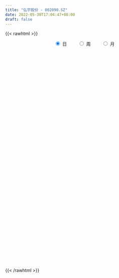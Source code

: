 ```yaml
---
title: "弘宇股份 - 002890.SZ"
date: 2022-05-30T17:04:47+08:00
draft: false
---
```

{{< rawhtml >}}
    <div style="text-align: center">
        <label style="padding: 1rem;"><input style="margin-right: .5rem" type="radio" name="period" value="D" checked onclick="period_change(this)">日</label>
        <label style="padding: 1rem;"><input style="margin-right: .5rem" type="radio" name="period" value="W" onclick="period_change(this)">周</label>
        <label style="padding: 1rem;"><input style="margin-right: .5rem" type="radio" name="period" value="M" onclick="period_change(this)">月</label>
    </div>
    <div id="chart" style="height: 700px;"></div> 
    <script type="text/javascript">
        const D_v = [3830.0,14818.83,52249.6,68293.8,53487.47,54991.12,40518.69,27387.24,40145.88,60049.38,42913.93,20901.2,15287.0,20130.23,16133.53,14052.6,12283.0,27692.83,13182.84,7256.95,16973.6,11613.75,14400.4,9843.2,7302.2,8493.8,8200.6,17865.0,59153.13,32836.71,19291.54,13820.43,11976.55,10076.8,10776.0,11032.8,9791.4,45991.71,26378.51,15170.2,24854.76,28895.28,12656.8,10521.23,10902.99,12193.0,12682.6,8534.63,9708.4,10525.55,6822.2,9423.6,8994.6,9060.8,15089.0,7593.4,6934.83,11631.2,14217.8,18817.19,12298.6,11891.27,8215.6,8020.8,9348.8,8449.2,8363.8,20148.97,14551.8,12622.4,12133.4,8738.4,11584.17,10754.18,23764.8,14995.6,12229.0,15412.2,12082.2,21803.2,16774.2,16744.0,9140.4,9052.87,10582.6,67053.14,36180.73,24474.49,14662.65,16562.05,13137.28,7381.86,7119.28,5061.69,7183.17,8073.2,5567.0,4729.4,3352.4,5128.2,10891.8,6081.4,4714.8,3421.41,3488.4,3309.0,3663.0,4721.0,4789.69,4976.2,5419.8,4064.0,2575.4,6127.0,3069.2,3393.4,3643.4,4632.68,4575.79,3393.79,3518.6,12081.8,7731.8,7011.0,7977.34,5843.2,4292.8,5032.4,5755.6,4778.0,8573.6,7291.71,24463.95,44414.69,18863.15,14075.68,10556.09,7433.4,8862.8,12308.04,12093.8,14191.24,10021.99,10654.0,8310.4,9692.59,16998.04,9638.2,9943.4,9648.0,10164.4,20108.4,12755.43,13167.87,10399.2,14719.0,24356.6,16317.6,14622.4,8495.4,9411.0,17645.8,9790.8,11605.16,6933.09,15834.2,14252.0,11527.4,9155.6,5277.6,7464.0,5910.8,8661.6,7840.2,8386.6,9274.0,5113.8,6094.4,5246.0,8678.8,7010.2,10343.2,11781.4,7818.0,8128.6,11775.8,34585.6,34430.83,15968.2,10063.4,13476.8,10339.2,9983.2,9029.0,7807.4,10455.2,10492.0,8042.4,6848.2,6284.4,10070.6,7407.8,7232.0,7263.8,8796.0,7620.8,5620.2,5037.0,10465.0,5889.2,7389.4,4885.34,6591.8,7944.4,8952.12,5642.6,6566.2,8744.6,10470.0,15525.0,13076.2,10838.2,12517.0,15685.6,39238.4,128215.09,52353.09,47942.75,37295.6,25188.89,17645.0,18156.0,13327.6,9982.4,7872.0,7867.0,19818.8,10155.8,9744.2,12900.77,8164.0,9917.6,7477.4,7735.4,5405.0,9036.4,9150.8,23886.8,13217.09,12715.8]
const D_histogram = [0.0,0.1043354986,0.2788955217,0.2917643042,0.3015041125,0.3310593336,0.2833003874,0.2425471605,0.2198938765,0.2239496885,0.1400004135,0.0713432957,0.0214511093,-0.0390019312,-0.0677166536,-0.0774315066,-0.098802571,-0.1720827434,-0.2423942046,-0.2766123248,-0.3164160908,-0.3218133609,-0.2797400054,-0.2490479038,-0.2156816489,-0.2010421179,-0.1793040481,-0.0485484818,0.0340269864,0.0475362673,0.0220450895,-0.0144794197,-0.0291683118,-0.0274200357,-0.0249710624,-0.0432141998,-0.0318904404,-0.0797750217,-0.1250639866,-0.1571324278,-0.198020583,-0.2443947168,-0.2669686098,-0.2536878376,-0.2072030471,-0.1488911161,-0.1228978624,-0.1125002401,-0.1172717201,-0.1310334847,-0.1123958744,-0.0716190984,-0.0170257438,0.0242592067,0.0626413099,0.0810947233,0.0980303865,0.1409832987,0.186183147,0.2376556512,0.2457856076,0.2442700362,0.2253825401,0.1782141335,0.1772893939,0.1411760229,0.0954274563,0.1128289996,0.1214173595,0.1065240668,0.08319446,0.0466760216,0.0356078837,0.0377996704,0.0659704168,0.0660393199,0.0706765855,0.0943656254,0.0940775129,0.1404648014,0.1705976462,0.1400726561,0.1079091417,0.0557370974,0.1225436839,0.1656922151,0.0962844531,0.0593031606,0.002968126,-0.0868017609,-0.1887951809,-0.2148155589,-0.236674408,-0.2191398704,-0.1709522801,-0.15099893,-0.1488059083,-0.1205062746,-0.0968358533,-0.073258007,-0.0208129027,0.0004369228,-0.0040862079,-0.0181351387,-0.0195079088,-0.031326204,-0.0528296785,-0.0848995683,-0.1115067965,-0.0915597112,-0.071988209,-0.0745738388,-0.0626618457,-0.0549081837,-0.0494040192,-0.0314458458,-0.0033605835,0.0245021126,0.0513470312,0.0702861516,0.0914133508,0.1202542429,0.1425713076,0.1325010987,0.1412858493,0.1343025742,0.1264306511,0.1136590024,0.1033321728,0.0776127737,0.0574568545,0.0614971434,0.1645904998,0.1612538981,0.1439851016,0.0923957206,0.0447630333,0.019874231,0.0073093867,0.0158745037,0.0116712266,0.0111458888,-0.0074937052,-0.0020312274,-0.0136525926,-0.0219397418,0.0055325472,0.0073785121,-0.0158856649,-0.0606525824,-0.0723778175,-0.0447446006,-0.0320794636,0.0031601676,0.0219765833,0.0466935384,0.0775357693,0.0791530287,0.0443185113,0.0362250462,0.0235360576,0.0462306398,0.0502409507,0.0281756999,0.0240444561,-0.0178239363,-0.0172921437,-0.0795179312,-0.1023308947,-0.1296440162,-0.1905974743,-0.2102941016,-0.2575031051,-0.2282735747,-0.1591657738,-0.0868301421,-0.0396779541,-0.0209024485,-0.038080269,-0.0353241739,-0.0309868577,0.0067318019,0.0429589708,0.0698725355,0.098951056,0.09828053,0.103025739,0.1081291511,0.0918832713,0.0680036975,0.0755359997,0.0785771041,0.062510284,0.025594113,-0.0225131546,-0.0891014964,-0.1450725436,-0.1566625934,-0.1426617416,-0.1538731063,-0.2124955821,-0.2072941104,-0.1880544716,-0.1337925222,-0.0696914776,-0.0377246354,-0.014086952,-0.0134694359,-0.0209004201,-0.0271952777,-0.0381296526,-0.0359956446,-0.0110223915,-0.0049267909,0.023489889,0.0152142003,-0.0016205191,-0.0388880918,-0.0224644791,-0.0051068552,0.025977799,0.048661333,0.0973261987,0.154397328,0.292527578,0.3318811552,0.2235410608,0.0399246619,-0.1711281614,-0.2909209816,-0.3682690001,-0.350301705,-0.3020922101,-0.272504074,-0.2223322269,-0.1747839688,-0.1201253129,-0.0642396813,-0.0097300302,0.0315092239,0.0621972047,0.0915413201,0.1163816885,0.1444898847,0.1683762558,0.1375645878,0.1337595134,0.1378417792,0.1303850926,0.115789732]
const D_fast = [0.0,0.1304193732,0.3747032768,0.4605131354,0.5456289717,0.6579490262,0.6810151769,0.7008987402,0.7332189252,0.7932621593,0.7443129877,0.6934916938,0.6489622847,0.5787587615,0.5331148757,0.504042146,0.4579704388,0.3416695806,0.2107595682,0.1073883669,-0.0115194218,-0.0973700321,-0.125231678,-0.1568015523,-0.1773557097,-0.2129767081,-0.2360646504,-0.1174462045,-0.0263639897,-0.000970642,-0.0209505474,-0.0610949115,-0.0830758816,-0.0881826145,-0.0919764067,-0.121023094,-0.1176719448,-0.1855002815,-0.262055243,-0.3334067912,-0.4238000921,-0.5312729051,-0.6205889506,-0.6707301378,-0.676046109,-0.6549569571,-0.659688169,-0.6774156067,-0.7115050167,-0.7580251526,-0.7674865108,-0.7446145094,-0.6942775907,-0.6469278386,-0.5928854079,-0.5541583136,-0.5127150539,-0.434516317,-0.3427706819,-0.2318842649,-0.1623079067,-0.102755969,-0.0652978301,-0.0679127032,-0.0245150944,-0.0253344597,-0.0472261623,-0.001617369,0.0373253308,0.0490630548,0.046532063,0.0216826299,0.019516463,0.0311581673,0.0758215179,0.092400251,0.1147066629,0.1619871092,0.185218375,0.2667218638,0.3395041202,0.343997294,0.338811065,0.3005732951,0.3980158026,0.4825873875,0.4372507389,0.4150952365,0.3595022333,0.2480319063,0.098839691,0.0191154233,-0.0619120278,-0.0991624577,-0.0937129376,-0.1115093199,-0.1465177753,-0.1483447102,-0.1488832523,-0.1436199077,-0.0963780291,-0.0750189728,-0.0805636556,-0.0991463711,-0.1053961183,-0.1250459645,-0.1597568586,-0.2130516406,-0.2675355678,-0.2704784103,-0.2689039603,-0.2901330498,-0.2938865182,-0.2998599021,-0.3067067424,-0.2966100305,-0.269364914,-0.2353766898,-0.1956950134,-0.1591843551,-0.1152038182,-0.0562993654,0.0016605262,0.0247155921,0.068821805,0.0954141734,0.1191499131,0.134793015,0.1502992286,0.1439830229,0.1381913174,0.157605892,0.3018468734,0.3388237463,0.3575512251,0.3290607743,0.2926188453,0.2726986008,0.2619611032,0.274494846,0.2732093757,0.27547051,0.2549574897,0.2599121606,0.2448776474,0.2311055627,0.2599609885,0.2636515814,0.2364159881,0.1764859251,0.1466662356,0.1631133024,0.1677585735,0.2037882465,0.2280988081,0.2644891477,0.3147153209,0.3361208376,0.312365948,0.3133287444,0.3065237702,0.3407760124,0.357346561,0.3423252351,0.3442051053,0.2978807289,0.2940894855,0.2119842152,0.1635885281,0.1038644025,-0.0047384241,-0.0770085769,-0.1885933567,-0.21643222,-0.1871158625,-0.1364877663,-0.0992550668,-0.0857051733,-0.1124030611,-0.1184780094,-0.1218874076,-0.0824857976,-0.035518886,0.0088628126,0.0626790971,0.0865787036,0.1170803473,0.1492160472,0.1559409852,0.1490623357,0.1754786379,0.1981640183,0.1977247692,0.1672071265,0.1134715702,0.0246078544,-0.0676313288,-0.1183870269,-0.1400516106,-0.1897312518,-0.3014776231,-0.348099679,-0.3758736581,-0.3550598393,-0.308381664,-0.2858459807,-0.2657300353,-0.2684798782,-0.2811359674,-0.2942296444,-0.3146964325,-0.3215613356,-0.2993436804,-0.2944797775,-0.2601906253,-0.264662764,-0.2819026132,-0.3288922088,-0.3180847159,-0.3020038058,-0.2644247019,-0.2295758346,-0.1565794192,-0.0609089579,0.1503531866,0.2726770526,0.2202222234,0.04658699,-0.2072478737,-0.3997709393,-0.5691862079,-0.638794339,-0.6661078966,-0.704645779,-0.7100569886,-0.7062047227,-0.6815773951,-0.6417516837,-0.5896745403,-0.5405579801,-0.4943206982,-0.4420912528,-0.3881554622,-0.3239247948,-0.2579443598,-0.2543648809,-0.2247300768,-0.1861873663,-0.1610477797,-0.1466957073]
const D_slow = [0.0,0.0260838746,0.0958077551,0.1687488311,0.2441248592,0.3268896926,0.3977147895,0.4583515796,0.5133250487,0.5693124709,0.6043125742,0.6221483981,0.6275111754,0.6177606927,0.6008315293,0.5814736526,0.5567730099,0.513752324,0.4531537728,0.3840006916,0.304896669,0.2244433287,0.1545083274,0.0922463514,0.0383259392,-0.0119345903,-0.0567606023,-0.0688977227,-0.0603909761,-0.0485069093,-0.0429956369,-0.0466154918,-0.0539075698,-0.0607625787,-0.0670053443,-0.0778088943,-0.0857815044,-0.1057252598,-0.1369912564,-0.1762743634,-0.2257795091,-0.2868781883,-0.3536203408,-0.4170423002,-0.468843062,-0.506065841,-0.5367903066,-0.5649153666,-0.5942332966,-0.6269916678,-0.6550906364,-0.672995411,-0.6772518469,-0.6711870453,-0.6555267178,-0.635253037,-0.6107454403,-0.5754996157,-0.5289538289,-0.4695399161,-0.4080935142,-0.3470260052,-0.2906803702,-0.2461268368,-0.2018044883,-0.1665104826,-0.1426536185,-0.1144463686,-0.0840920287,-0.057461012,-0.036662397,-0.0249933916,-0.0160914207,-0.0066415031,0.0098511011,0.0263609311,0.0440300774,0.0676214838,0.091140862,0.1262570624,0.1689064739,0.203924638,0.2309019234,0.2448361977,0.2754721187,0.3168951725,0.3409662857,0.3557920759,0.3565341074,0.3348336672,0.2876348719,0.2339309822,0.1747623802,0.1199774126,0.0772393426,0.0394896101,0.002288133,-0.0278384356,-0.052047399,-0.0703619007,-0.0755651264,-0.0754558957,-0.0764774477,-0.0810112323,-0.0858882095,-0.0937197605,-0.1069271802,-0.1281520722,-0.1560287713,-0.1789186991,-0.1969157514,-0.2155592111,-0.2312246725,-0.2449517184,-0.2573027232,-0.2651641847,-0.2660043305,-0.2598788024,-0.2470420446,-0.2294705067,-0.206617169,-0.1765536083,-0.1409107814,-0.1077855067,-0.0724640444,-0.0388884008,-0.007280738,0.0211340126,0.0469670558,0.0663702492,0.0807344628,0.0961087487,0.1372563736,0.1775698482,0.2135661236,0.2366650537,0.247855812,0.2528243698,0.2546517165,0.2586203424,0.261538149,0.2643246212,0.2624511949,0.2619433881,0.2585302399,0.2530453045,0.2544284413,0.2562730693,0.2523016531,0.2371385075,0.2190440531,0.207857903,0.1998380371,0.200628079,0.2061222248,0.2177956094,0.2371795517,0.2569678089,0.2680474367,0.2771036982,0.2829877126,0.2945453726,0.3071056103,0.3141495352,0.3201606492,0.3157046652,0.3113816292,0.2915021464,0.2659194228,0.2335084187,0.1858590502,0.1332855248,0.0689097485,0.0118413548,-0.0279500887,-0.0496576242,-0.0595771127,-0.0648027249,-0.0743227921,-0.0831538356,-0.09090055,-0.0892175995,-0.0784778568,-0.0610097229,-0.0362719589,-0.0117018264,0.0140546083,0.0410868961,0.0640577139,0.0810586383,0.0999426382,0.1195869142,0.1352144852,0.1416130135,0.1359847248,0.1137093507,0.0774412148,0.0382755665,0.0026101311,-0.0358581455,-0.088982041,-0.1408055686,-0.1878191865,-0.2212673171,-0.2386901865,-0.2481213453,-0.2516430833,-0.2550104423,-0.2602355473,-0.2670343667,-0.2765667799,-0.285565691,-0.2883212889,-0.2895529866,-0.2836805144,-0.2798769643,-0.2802820941,-0.290004117,-0.2956202368,-0.2968969506,-0.2904025008,-0.2782371676,-0.2539056179,-0.2153062859,-0.1421743914,-0.0592041026,-0.0033188374,0.0066623281,-0.0361197123,-0.1088499577,-0.2009172077,-0.288492634,-0.3640156865,-0.432141705,-0.4877247617,-0.5314207539,-0.5614520822,-0.5775120025,-0.57994451,-0.5720672041,-0.5565179029,-0.5336325729,-0.5045371507,-0.4684146796,-0.4263206156,-0.3919294686,-0.3584895903,-0.3240291455,-0.2914328723,-0.2624854393]
const D_data = [['2021-05-19', 16.5159, 16.3951, 16.2885, 16.5159],['2021-05-20', 17.18, 18.03, 16.4, 18.03],['2021-05-21', 19.68, 19.83, 19.15, 19.83],['2021-05-24', 18.36, 18.56, 18.36, 19.25],['2021-05-25', 18.25, 18.85, 18.25, 19.3],['2021-05-26', 18.85, 19.5, 18.22, 19.79],['2021-05-27', 19.13, 18.78, 18.54, 19.27],['2021-05-28', 18.82, 18.9, 18.37, 18.9],['2021-05-31', 18.83, 19.21, 18.83, 19.68],['2021-06-01', 19.2, 19.75, 18.42, 20.88],['2021-06-02', 19.38, 18.66, 18.62, 19.54],['2021-06-03', 18.68, 18.61, 18.25, 18.9],['2021-06-04', 18.58, 18.65, 18.39, 18.75],['2021-06-07', 18.79, 18.3, 18.26, 18.9],['2021-06-08', 18.22, 18.5, 18.11, 18.67],['2021-06-09', 18.35, 18.66, 18.2, 18.7],['2021-06-10', 18.61, 18.44, 18.36, 18.64],['2021-06-11', 18.44, 17.5, 16.81, 18.44],['2021-06-15', 17.31, 17.05, 16.89, 17.38],['2021-06-16', 17.0, 17.07, 16.91, 17.19],['2021-06-17', 17.08, 16.61, 16.5, 17.2],['2021-06-18', 16.61, 16.7, 16.4, 16.74],['2021-06-21', 16.61, 17.18, 16.16, 17.24],['2021-06-22', 17.18, 17.04, 17.02, 17.48],['2021-06-23', 17.1, 17.07, 16.95, 17.3],['2021-06-24', 17.1, 16.8, 16.75, 17.22],['2021-06-25', 16.98, 16.83, 16.57, 16.98],['2021-06-28', 16.88, 18.51, 16.86, 18.51],['2021-06-29', 18.1, 18.47, 18.1, 20.15],['2021-06-30', 18.36, 17.89, 17.68, 18.44],['2021-07-01', 17.72, 17.39, 17.37, 17.87],['2021-07-02', 17.3, 17.08, 16.9, 17.3],['2021-07-05', 16.95, 17.19, 16.93, 17.38],['2021-07-06', 17.19, 17.33, 16.94, 17.35],['2021-07-07', 17.15, 17.32, 17.15, 17.6],['2021-07-08', 17.45, 16.98, 16.95, 17.45],['2021-07-09', 17.04, 17.29, 16.92, 17.44],['2021-07-12', 15.71, 16.39, 15.71, 16.63],['2021-07-13', 16.15, 16.07, 15.92, 16.33],['2021-07-14', 16.07, 15.89, 15.86, 16.23],['2021-07-15', 15.81, 15.41, 15.12, 15.85],['2021-07-16', 15.38, 14.89, 14.76, 15.47],['2021-07-19', 14.89, 14.75, 14.67, 14.92],['2021-07-20', 14.98, 14.91, 14.65, 14.99],['2021-07-21', 14.9, 15.24, 14.85, 15.35],['2021-07-22', 15.24, 15.46, 15.24, 15.63],['2021-07-23', 15.46, 15.1, 15.09, 15.46],['2021-07-26', 15.1, 14.83, 14.6, 15.14],['2021-07-27', 14.83, 14.48, 14.45, 15.03],['2021-07-28', 14.53, 14.13, 13.48, 14.62],['2021-07-29', 14.4, 14.36, 14.18, 14.5],['2021-07-30', 14.36, 14.63, 14.29, 14.69],['2021-08-02', 14.7, 14.93, 14.51, 14.97],['2021-08-03', 14.93, 14.93, 14.77, 15.2],['2021-08-04', 15.0, 15.05, 14.95, 15.94],['2021-08-05', 14.96, 14.92, 14.9, 15.14],['2021-08-06', 14.88, 14.98, 14.84, 15.07],['2021-08-09', 15.0, 15.48, 15.0, 15.55],['2021-08-10', 15.47, 15.8, 15.43, 15.89],['2021-08-11', 15.86, 16.24, 15.83, 16.45],['2021-08-12', 16.24, 15.99, 15.92, 16.49],['2021-08-13', 15.99, 16.03, 15.7, 16.24],['2021-08-16', 16.05, 15.9, 15.9, 16.18],['2021-08-17', 15.9, 15.49, 15.46, 15.9],['2021-08-18', 15.5, 16.05, 15.41, 16.05],['2021-08-19', 16.13, 15.61, 15.52, 16.13],['2021-08-20', 15.62, 15.34, 15.14, 15.69],['2021-08-23', 15.34, 16.12, 15.34, 16.18],['2021-08-24', 16.17, 16.16, 16.1, 16.69],['2021-08-25', 16.1, 15.93, 15.83, 16.36],['2021-08-26', 15.91, 15.79, 15.55, 16.08],['2021-08-27', 15.78, 15.51, 15.43, 15.8],['2021-08-30', 15.49, 15.73, 15.23, 15.82],['2021-08-31', 15.73, 15.9, 15.41, 16.06],['2021-09-01', 15.91, 16.35, 15.91, 16.7],['2021-09-02', 16.37, 16.13, 16.08, 16.61],['2021-09-03', 16.23, 16.26, 15.89, 16.42],['2021-09-06', 16.24, 16.65, 16.04, 16.78],['2021-09-07', 16.65, 16.5, 16.43, 16.67],['2021-09-08', 16.57, 17.32, 16.47, 17.39],['2021-09-09', 17.3, 17.47, 17.06, 17.8],['2021-09-10', 17.46, 16.86, 16.73, 17.48],['2021-09-13', 16.86, 16.8, 16.65, 17.1],['2021-09-14', 16.8, 16.42, 16.38, 16.8],['2021-09-15', 18.06, 18.06, 18.06, 18.06],['2021-09-16', 19.86, 18.22, 17.89, 19.86],['2021-09-17', 17.65, 16.89, 16.83, 17.74],['2021-09-22', 16.5, 17.12, 15.94, 17.17],['2021-09-23', 17.06, 16.7, 16.61, 17.11],['2021-09-24', 16.53, 15.9, 15.9, 16.84],['2021-09-27', 16.08, 15.16, 15.01, 16.08],['2021-09-28', 15.33, 15.64, 15.09, 15.75],['2021-09-29', 15.39, 15.41, 15.31, 15.85],['2021-09-30', 15.41, 15.73, 15.35, 15.8],['2021-10-08', 15.98, 16.15, 15.72, 16.26],['2021-10-11', 16.3, 15.86, 15.77, 16.3],['2021-10-12', 15.85, 15.58, 15.44, 15.96],['2021-10-13', 16.1, 15.88, 15.66, 16.1],['2021-10-14', 16.0, 15.87, 15.69, 16.0],['2021-10-15', 15.87, 15.92, 15.81, 16.08],['2021-10-18', 15.96, 16.44, 15.76, 16.56],['2021-10-19', 16.3, 16.23, 16.16, 16.47],['2021-10-20', 16.23, 15.94, 15.87, 16.28],['2021-10-21', 15.82, 15.75, 15.71, 16.0],['2021-10-22', 15.75, 15.84, 15.67, 15.96],['2021-10-25', 15.84, 15.64, 15.51, 15.9],['2021-10-26', 15.71, 15.38, 15.3, 15.74],['2021-10-27', 15.39, 15.03, 14.82, 15.4],['2021-10-28', 15.04, 14.84, 14.7, 15.21],['2021-10-29', 14.84, 15.3, 14.71, 15.32],['2021-11-01', 15.26, 15.31, 15.05, 15.37],['2021-11-02', 15.3, 14.99, 14.83, 15.43],['2021-11-03', 14.91, 15.11, 14.91, 15.26],['2021-11-04', 15.18, 15.03, 14.9, 15.26],['2021-11-05', 15.04, 14.96, 14.88, 15.04],['2021-11-08', 15.07, 15.11, 14.96, 15.15],['2021-11-09', 15.19, 15.31, 15.11, 15.48],['2021-11-10', 15.31, 15.43, 15.11, 15.43],['2021-11-11', 15.45, 15.56, 15.32, 15.61],['2021-11-12', 15.56, 15.6, 15.41, 15.66],['2021-11-15', 15.58, 15.77, 15.52, 15.81],['2021-11-16', 15.81, 16.06, 15.7, 16.38],['2021-11-17', 16.05, 16.2, 15.9, 16.29],['2021-11-18', 16.24, 15.92, 15.85, 16.39],['2021-11-19', 15.73, 16.25, 15.73, 16.36],['2021-11-22', 16.2, 16.16, 16.15, 16.39],['2021-11-23', 16.19, 16.21, 16.06, 16.33],['2021-11-24', 16.21, 16.19, 16.06, 16.26],['2021-11-25', 16.24, 16.25, 16.13, 16.53],['2021-11-26', 16.27, 16.04, 16.0, 16.27],['2021-11-29', 15.88, 16.05, 15.77, 16.37],['2021-11-30', 16.05, 16.37, 16.05, 16.49],['2021-12-01', 16.58, 18.01, 16.5, 18.01],['2021-12-02', 18.33, 17.1, 17.08, 18.4],['2021-12-03', 17.11, 17.02, 16.95, 17.39],['2021-12-06', 17.0, 16.53, 16.53, 17.0],['2021-12-07', 16.56, 16.4, 16.25, 16.72],['2021-12-08', 16.5, 16.55, 16.3, 16.65],['2021-12-09', 16.47, 16.65, 16.47, 16.75],['2021-12-10', 16.6, 16.95, 16.5, 17.0],['2021-12-13', 17.2, 16.85, 16.72, 17.28],['2021-12-14', 16.85, 16.93, 16.47, 17.09],['2021-12-15', 16.88, 16.69, 16.68, 16.95],['2021-12-16', 16.71, 16.99, 16.7, 17.06],['2021-12-17', 17.2, 16.79, 16.7, 17.2],['2021-12-20', 16.7, 16.8, 16.67, 17.09],['2021-12-21', 16.81, 17.33, 16.73, 17.46],['2021-12-22', 17.3, 17.13, 17.12, 17.56],['2021-12-23', 17.12, 16.79, 16.66, 17.12],['2021-12-24', 16.79, 16.34, 16.32, 17.0],['2021-12-27', 16.5, 16.58, 16.01, 16.69],['2021-12-28', 16.74, 17.1, 16.59, 17.68],['2021-12-29', 17.05, 17.02, 16.61, 17.13],['2021-12-30', 17.02, 17.45, 16.95, 17.5],['2021-12-31', 17.45, 17.43, 17.22, 17.53],['2022-01-04', 17.5, 17.68, 17.48, 17.78],['2022-01-05', 17.57, 17.99, 17.41, 18.72],['2022-01-06', 17.85, 17.81, 17.58, 17.98],['2022-01-07', 17.81, 17.35, 17.34, 18.0],['2022-01-10', 17.44, 17.64, 17.25, 17.68],['2022-01-11', 17.67, 17.59, 17.51, 18.05],['2022-01-12', 17.5, 18.13, 17.5, 18.33],['2022-01-13', 17.95, 18.05, 17.9, 18.4],['2022-01-14', 18.05, 17.75, 17.73, 18.39],['2022-01-17', 17.7, 17.97, 17.7, 18.09],['2022-01-18', 18.68, 17.42, 17.3, 18.68],['2022-01-19', 17.25, 17.87, 17.25, 18.19],['2022-01-20', 17.76, 16.92, 16.91, 17.87],['2022-01-21', 16.99, 17.15, 16.9, 17.42],['2022-01-24', 17.22, 16.9, 16.73, 17.27],['2022-01-25', 16.98, 16.14, 15.37, 17.08],['2022-01-26', 16.14, 16.3, 16.0, 16.48],['2022-01-27', 16.19, 15.6, 15.57, 16.25],['2022-01-28', 15.62, 16.32, 15.62, 16.59],['2022-02-07', 16.83, 16.93, 16.27, 17.14],['2022-02-08', 17.06, 17.25, 16.81, 17.41],['2022-02-09', 17.34, 17.2, 17.05, 17.4],['2022-02-10', 17.1, 16.99, 16.85, 17.27],['2022-02-11', 16.92, 16.51, 16.46, 16.96],['2022-02-14', 16.85, 16.68, 16.59, 17.17],['2022-02-15', 16.69, 16.68, 16.46, 17.04],['2022-02-16', 16.77, 17.19, 16.75, 17.19],['2022-02-17', 17.17, 17.38, 17.05, 17.5],['2022-02-18', 17.43, 17.47, 17.07, 17.48],['2022-02-21', 17.45, 17.71, 17.32, 17.76],['2022-02-22', 17.79, 17.49, 17.33, 17.82],['2022-02-23', 18.09, 17.65, 17.5, 18.87],['2022-02-24', 17.15, 17.77, 17.15, 18.63],['2022-02-25', 17.77, 17.56, 17.52, 18.06],['2022-02-28', 17.66, 17.43, 17.08, 17.66],['2022-03-01', 17.45, 17.85, 17.43, 17.9],['2022-03-02', 17.8, 17.9, 17.7, 18.03],['2022-03-03', 17.95, 17.7, 17.55, 18.17],['2022-03-04', 17.55, 17.35, 17.27, 17.77],['2022-03-07', 17.33, 17.0, 16.95, 17.48],['2022-03-08', 17.02, 16.43, 16.36, 17.13],['2022-03-09', 16.58, 16.15, 15.42, 16.64],['2022-03-10', 16.25, 16.41, 16.25, 16.69],['2022-03-11', 16.3, 16.62, 16.01, 16.68],['2022-03-14', 16.51, 16.19, 16.18, 16.68],['2022-03-15', 16.12, 15.25, 15.24, 16.12],['2022-03-16', 15.33, 15.72, 15.28, 15.76],['2022-03-17', 15.75, 15.78, 15.62, 16.06],['2022-03-18', 15.8, 16.26, 15.7, 16.33],['2022-03-21', 16.35, 16.59, 16.26, 16.62],['2022-03-22', 16.7, 16.37, 16.23, 16.7],['2022-03-23', 16.55, 16.36, 16.26, 16.56],['2022-03-24', 16.35, 16.09, 16.07, 16.35],['2022-03-25', 16.15, 15.92, 15.92, 16.32],['2022-03-28', 15.9, 15.84, 15.6, 16.04],['2022-03-29', 16.0, 15.67, 15.55, 16.0],['2022-03-30', 15.71, 15.74, 15.55, 15.82],['2022-03-31', 15.75, 16.04, 15.7, 16.11],['2022-04-01', 15.93, 15.84, 15.63, 16.04],['2022-04-06', 15.75, 16.18, 15.75, 16.33],['2022-04-07', 16.1, 15.75, 15.68, 16.21],['2022-04-08', 15.82, 15.54, 15.32, 15.91],['2022-04-11', 15.54, 15.08, 14.72, 15.54],['2022-04-12', 15.08, 15.63, 14.8, 15.64],['2022-04-13', 15.63, 15.68, 15.62, 15.89],['2022-04-14', 15.64, 15.95, 15.58, 16.04],['2022-04-15', 16.09, 15.98, 15.76, 16.09],['2022-04-18', 15.8, 16.52, 15.6, 16.58],['2022-04-19', 16.6, 16.98, 16.41, 17.0],['2022-04-20', 16.96, 18.68, 16.96, 18.68],['2022-04-21', 19.68, 18.16, 17.5, 20.55],['2022-04-22', 16.34, 16.34, 16.34, 16.99],['2022-04-25', 15.35, 14.71, 14.71, 15.97],['2022-04-26', 14.0, 13.24, 13.24, 14.4],['2022-04-27', 12.42, 13.29, 12.42, 13.51],['2022-04-28', 13.24, 13.0, 12.71, 13.34],['2022-04-29', 13.12, 13.71, 13.12, 13.92],['2022-05-05', 13.83, 13.96, 13.55, 14.3],['2022-05-06', 13.93, 13.65, 13.53, 13.94],['2022-05-09', 13.64, 13.86, 13.55, 14.03],['2022-05-10', 13.74, 13.86, 13.64, 13.94],['2022-05-11', 13.9, 14.03, 13.87, 14.21],['2022-05-12', 14.18, 14.19, 13.91, 14.54],['2022-05-13', 14.3, 14.36, 14.13, 14.54],['2022-05-16', 14.99, 14.38, 14.31, 15.0],['2022-05-17', 14.38, 14.4, 14.04, 14.57],['2022-05-18', 14.4, 14.53, 14.39, 14.69],['2022-05-19', 14.24, 14.63, 14.23, 14.7],['2022-05-20', 14.63, 14.85, 14.63, 14.98],['2022-05-23', 14.88, 15.0, 14.79, 15.25],['2022-05-24', 15.0, 14.36, 14.35, 15.11],['2022-05-25', 14.38, 14.66, 14.3, 14.66],['2022-05-26', 14.71, 14.82, 14.16, 15.88],['2022-05-27', 14.81, 14.73, 14.57, 15.05],['2022-05-30', 14.73, 14.64, 14.54, 14.86]]
const W_v = [161.0,157943.67,246741.72,289693.07,264881.76,119259.39,94794.94,113771.84,60009.05,78048.46,68281.85,163221.68,183606.28,138919.33,214896.62,63203.44,41277.02,44924.63,29008.5,22294.63,48694.01,20960.66,35292.93,34852.2,35078.0,31910.92,22608.0,11113.2,7006.6,24276.2,29865.76,31240.0,32948.63,55501.94,54893.24,141127.08,151675.17,145279.24,73110.0,104274.46,195453.62,231215.92,106081.47,74628.98,55994.98,39179.98,46651.81,71425.0,81583.0,37538.0,50964.98,48310.35,70062.05,46050.55,32810.98,32096.82,31696.07,33220.04,46778.09,52163.35,51401.26,111568.35,92860.53,86582.95,86608.96,119013.95,69730.94,46532.21,67099.5,85963.41,31383.62,39701.3,17692.04,39116.9,28895.08,26976.62,32700.8,40483.66,45241.95,89151.1,109158.77,84559.05,77505.91,57089.51,66609.19,58587.8,47142.32,47947.26,20853.22,33595.99,30504.34,24437.04,33819.59,20025.72,51874.76,131873.87,119038.2,48559.12,20895.11,17455.2,22755.0,23477.06,26215.1,20610.64,16107.62,20051.0,23230.74,15216.51,58661.28,26694.54,3216.04,16007.65,27511.85,22464.93,33025.82,28034.86,38388.48,37074.31,55914.08,38988.73,31463.8,31098.22,74735.75,65943.33,67930.79,55128.45,38931.78,34833.74,30651.95,54264.44,88395.18,100791.14,53843.4,26936.78,43414.7,32134.12,31721.91,23704.23,50523.91,22934.0,9806.84,20693.0,16377.22,29039.08,18799.0,30934.0,39116.92,15002.0,23676.0,58656.78,94976.57,97959.97,43621.1,83609.03,80799.23,50435.93,72914.36,39955.0,63677.71,208576.19,137353.45,55366.15,19286.0,177936.0,88397.21,94262.27,94521.42,84941.92,83132.18,161780.86,62529.32,52935.54,54159.03,56666.45,76367.71,121006.54,64826.14,57724.0,40317.0,47510.75,17362.0,19681.0,70585.02,214126.08,231527.15,120379.06,77490.0,72552.0,61369.88,56179.06,12586.0,27742.0,83116.43,244678.32,179297.39,90292.19,49027.14,48240.2,142966.81,53653.55,141290.46,58956.62,45014.38,47672.63,68856.06,42398.2,68194.97,73327.75,82815.8,132009.74,55699.19,32700.11,7183.17,26850.2,28597.81,21458.89,21255.4,19639.06,38320.54,25702.0,103607.1,53236.01,55271.43,55920.23,66595.3,70015.6,56948.16,57702.29,35154.2,34114.8,45631.6,104889.03,52891.6,43645.2,38258.6,37539.0,32700.14,21160.92,58654.0,248009.18,146228.24,23310.0,55457.8,46195.17,60696.09,12715.8]
const W_histogram = [0.0,0.398911453,0.7935251845,1.203876547,1.4401777456,1.3781211087,1.2415992336,1.1418902666,0.9289098823,0.8329765617,0.5922679303,0.640415413,0.5206878504,0.527490222,0.2374114248,-0.0828657099,-0.3412299169,-0.62382008,-0.7924782637,-0.900661665,-0.8606744792,-0.8403917251,-0.7956267607,-0.7522406218,-0.6904887109,-0.8545483509,-1.0317677776,-1.0540268094,-0.99133429,-0.8863208977,-0.6552711456,-0.5667729015,-0.4909177377,-0.1960307747,0.190554366,0.4205213556,0.4520642913,0.4010741976,0.4890067589,0.3655065554,0.7069831903,0.510412383,0.2875133012,0.1176113479,-0.1129831549,-0.4367218045,-0.5279716327,-0.5461129856,-0.5612973132,-0.5657882647,-0.6057669458,-0.8006034026,-0.9038160335,-0.9750216931,-0.9535215544,-0.8818800759,-0.782809322,-0.6681560435,-0.5301949019,-0.4390805957,-0.4698749577,-0.4180280398,-0.3008256783,-0.1530703405,-0.0345709206,0.1495816204,0.1981533483,0.2358140182,0.324955143,0.3260395706,0.2977182474,0.2765524587,0.2801853769,0.3111493536,0.3118435189,0.305441143,0.2221226752,0.2517347528,0.2860070867,0.3870010155,0.4006107327,0.4308306097,0.4981812129,0.5120373539,0.5495085244,0.5061819462,0.4813728572,0.3453522486,0.2068070903,0.0896934543,-0.0012941674,-0.0458939522,-0.0098620695,-0.0179873666,0.0250901733,0.0812697225,0.0812469998,0.0823111167,0.0563267893,0.0294922979,0.0174341163,-0.022620443,-0.0771778596,-0.0859567856,-0.054129086,-0.0475091037,0.0048096302,0.0528257228,0.0788319644,0.0755302068,0.0700821484,0.1053301366,0.0927900426,0.1133802268,0.1407876691,0.1454705237,0.1263219531,0.1461250709,0.1948296531,0.1833917114,0.1560797798,0.155485449,0.3002001198,0.5114988085,0.5878049873,0.559291138,0.5081070201,0.3969178968,0.4062690707,0.549234457,0.4161521398,0.4364857147,0.4369000016,0.3174596269,0.2082000773,0.1678063887,0.1290559142,0.0799963545,0.2346103564,0.3000507901,0.3023256125,0.2560899172,0.1812952218,0.2408094899,0.2296086065,0.1521060595,0.1482844128,0.0671984038,0.0011708112,-0.1022864605,-0.2330626109,-0.0603196218,0.0489471148,0.5518647881,0.8010622024,0.8459791062,0.8564896093,0.6856212148,0.2915103246,-0.3830177649,-0.9073855489,-1.2731775413,-1.4472304201,-1.4646549164,-1.5079487606,-1.5925808694,-1.5463614758,-1.4714298804,-1.3464272681,-1.3481170845,-1.2492535906,-1.1948784076,-1.0887234782,-1.0080486849,-0.8029306071,-0.7839624597,-0.7045360463,-0.606538347,-0.5269545625,-0.5149220009,-0.4472176745,-0.2859544798,-0.0833675477,0.242133791,0.5069235564,0.5617669497,0.6553995911,0.7129973446,0.7229685685,0.6152299295,0.5204684904,0.4598371358,0.6260704131,0.6503302158,0.6262458334,0.5142595572,0.3742126632,0.2824169282,0.2326906034,0.2088562506,0.035459792,-0.0561062855,-0.1348507542,-0.1487931353,-0.0763764463,-0.0644964253,-0.0361521942,0.0381222767,0.1276318035,0.1853311639,0.1545514081,0.1219064125,0.1271781976,0.1141677843,0.0996929087,0.0554755877,0.0075713158,0.0223914096,0.076336169,0.0969184609,0.1712329699,0.2079312807,0.2129111939,0.1787571845,0.2197369787,0.2304934652,0.2518498326,0.2143387833,0.1267305848,0.0771202027,0.1028906025,0.1188014132,0.1082822818,0.0483168226,-0.0159947367,-0.0783462206,-0.1194294399,-0.158796155,-0.1474363304,-0.1096469701,-0.2478379769,-0.3245095985,-0.3087235841,-0.2491506862,-0.2036168378,-0.1668907394]
const W_fast = [0.0,0.4986393162,1.0916343439,1.8029548431,2.3993004782,2.6817741184,2.8556520518,3.0414156514,3.0606627376,3.1729735575,3.0803319086,3.2885832446,3.2990276446,3.4377025717,3.2069766306,2.8659830685,2.5223113822,2.0837661992,1.7169884495,1.383639632,1.2084581979,1.0186430209,0.864501295,0.7198272785,0.6089570117,0.231260284,-0.2039010871,-0.4896668213,-0.6748078743,-0.7913747065,-0.7241427408,-0.7773377221,-0.8242119927,-0.5783327233,-0.1441089912,0.1909883373,0.3355473458,0.3848258015,0.5950100525,0.5628864879,1.0811089204,1.0121412088,0.8611204523,0.720621336,0.4617810444,0.0288619437,-0.1943807927,-0.349050392,-0.5045590479,-0.6504970655,-0.8419174831,-1.2369047906,-1.5660714298,-1.8810325127,-2.0979127627,-2.2467413031,-2.3433728797,-2.3957586121,-2.390346196,-2.4090020387,-2.5572651401,-2.6099252322,-2.5679292903,-2.4584415376,-2.3485848478,-2.1270369017,-2.0289268367,-1.9323126623,-1.7619327518,-1.6793384315,-1.6332301928,-1.5852578668,-1.5115786044,-1.4028272893,-1.3241722443,-1.2542143345,-1.2820021335,-1.1894563677,-1.083682262,-0.8859380794,-0.772175679,-0.6342481496,-0.4423522431,-0.3004867638,-0.1256384621,-0.0424195538,0.0531145715,0.003432025,-0.0834113607,-0.1781016331,-0.2694127966,-0.3254860695,-0.2919197042,-0.3045418429,-0.2551917597,-0.1786947799,-0.1584057526,-0.1367638566,-0.1486664867,-0.1681279035,-0.175827556,-0.2215372262,-0.2953891076,-0.32565723,-0.3073618019,-0.3126190956,-0.2590979542,-0.1978754308,-0.1521611982,-0.136580404,-0.1245079253,-0.0629274029,-0.0522699863,-0.0033347454,0.0592696141,0.1003200997,0.1127520174,0.1690864029,0.2664983984,0.3009083845,0.3126163978,0.3508934294,0.5706581301,0.9098315209,1.1330889465,1.2443978817,1.3202405189,1.3082808698,1.4191993114,1.6994733119,1.6704290296,1.7998840332,1.9095233205,1.8694478525,1.8122383222,1.8137962308,1.8073097348,1.7782492638,1.9915158547,2.131968986,2.2098252116,2.2276119956,2.1981411056,2.3178577461,2.3640590144,2.3245829822,2.3578324387,2.2935460307,2.2278111409,2.0987822541,1.909740451,2.0674035346,2.1889070498,2.8297909202,3.2792538851,3.5356655654,3.7602984709,3.7608353801,3.439602071,2.6693195403,1.918105369,1.2340189913,0.6981585075,0.3145702822,-0.1057107523,-0.5884880784,-0.9288590538,-1.2217849285,-1.4333891332,-1.7721082208,-1.9855581245,-2.2299025433,-2.3959284836,-2.5672658614,-2.5628804354,-2.7399029029,-2.8366105011,-2.8902473885,-2.9424022446,-3.0591001832,-3.1032002755,-3.0134257007,-2.8316806556,-2.4456458691,-2.0541252146,-1.8588400839,-1.6013575447,-1.365510455,-1.174797089,-1.1287282457,-1.0933725622,-1.0390446329,-0.7162937522,-0.5294513956,-0.3969743196,-0.3803957066,-0.4268894348,-0.4480809377,-0.4396346116,-0.4112549018,-0.5757864124,-0.6813790613,-0.7938362186,-0.8449768834,-0.791654306,-0.7958983914,-0.7765922088,-0.6927871688,-0.5713696911,-0.4673375397,-0.4594794434,-0.4616478359,-0.4245815014,-0.4090499686,-0.3986016171,-0.4289500412,-0.4749614841,-0.4545435379,-0.3815147362,-0.3367028292,-0.2195800777,-0.1308989467,-0.072691235,-0.0621559483,0.0337580906,0.1021379434,0.1864567689,0.2025304155,0.1466048631,0.1162745317,0.1677675822,0.2133787461,0.2299301852,0.1820439316,0.1137336882,0.0317956491,-0.0391449302,-0.118210684,-0.143709942,-0.1333323243,-0.3334828252,-0.4912818465,-0.5526767281,-0.5553915017,-0.5607618628,-0.5657584493]
const W_slow = [0.0,0.0997278632,0.2981091594,0.5990782961,0.9591227325,1.3036530097,1.6140528181,1.8995253848,2.1317528553,2.3399969958,2.4880639783,2.6481678316,2.7783397942,2.9102123497,2.9695652059,2.9488487784,2.8635412992,2.7075862792,2.5094667132,2.284301297,2.0691326772,1.8590347459,1.6601280557,1.4720679003,1.2994457226,1.0858086348,0.8278666905,0.5643599881,0.3165264156,0.0949461912,-0.0688715952,-0.2105648206,-0.333294255,-0.3823019487,-0.3346633572,-0.2295330183,-0.1165169455,-0.0162483961,0.1060032936,0.1973799325,0.3741257301,0.5017288258,0.5736071511,0.6030099881,0.5747641994,0.4655837482,0.33359084,0.1970625936,0.0567382653,-0.0847088008,-0.2361505373,-0.4363013879,-0.6622553963,-0.9060108196,-1.1443912082,-1.3648612272,-1.5605635577,-1.7276025686,-1.860151294,-1.969921443,-2.0873901824,-2.1918971924,-2.2671036119,-2.3053711971,-2.3140139272,-2.2766185221,-2.227080185,-2.1681266805,-2.0868878948,-2.0053780021,-1.9309484402,-1.8618103256,-1.7917639813,-1.7139766429,-1.6360157632,-1.5596554775,-1.5041248087,-1.4411911205,-1.3696893488,-1.2729390949,-1.1727864117,-1.0650787593,-0.9405334561,-0.8125241176,-0.6751469865,-0.5486015,-0.4282582857,-0.3419202235,-0.290218451,-0.2677950874,-0.2681186292,-0.2795921173,-0.2820576347,-0.2865544763,-0.280281933,-0.2599645024,-0.2396527524,-0.2190749733,-0.2049932759,-0.1976202015,-0.1932616724,-0.1989167831,-0.218211248,-0.2397004444,-0.2532327159,-0.2651099918,-0.2639075843,-0.2507011536,-0.2309931625,-0.2121106108,-0.1945900737,-0.1682575395,-0.1450600289,-0.1167149722,-0.0815180549,-0.045150424,-0.0135699357,0.022961332,0.0716687453,0.1175166731,0.1565366181,0.1954079803,0.2704580103,0.3983327124,0.5452839592,0.6851067437,0.8121334987,0.9113629729,1.0129302406,1.1502388549,1.2542768898,1.3633983185,1.4726233189,1.5519882256,1.6040382449,1.6459898421,1.6782538206,1.6982529093,1.7569054984,1.8319181959,1.907499599,1.9715220783,2.0168458838,2.0770482563,2.1344504079,2.1724769228,2.2095480259,2.2263476269,2.2266403297,2.2010687146,2.1428030619,2.1277231564,2.1399599351,2.2779261321,2.4781916827,2.6896864592,2.9038088616,3.0752141653,3.1480917464,3.0523373052,2.825490918,2.5071965326,2.1453889276,1.7792251985,1.4022380083,1.004092791,0.617502422,0.2496449519,-0.0869618651,-0.4239911362,-0.7363045339,-1.0350241358,-1.3072050053,-1.5592171765,-1.7599498283,-1.9559404432,-2.1320744548,-2.2837090415,-2.4154476822,-2.5441781824,-2.655982601,-2.7274712209,-2.7483131079,-2.6877796601,-2.561048771,-2.4206070336,-2.2567571358,-2.0785077997,-1.8977656575,-1.7439581752,-1.6138410526,-1.4988817686,-1.3423641653,-1.1797816114,-1.023220153,-0.8946552637,-0.8011020979,-0.7304978659,-0.672325215,-0.6201111524,-0.6112462044,-0.6252727758,-0.6589854643,-0.6961837482,-0.7152778597,-0.731401966,-0.7404400146,-0.7309094454,-0.6990014946,-0.6526687036,-0.6140308516,-0.5835542484,-0.551759699,-0.5232177529,-0.4982945258,-0.4844256288,-0.4825327999,-0.4769349475,-0.4578509052,-0.43362129,-0.3908130476,-0.3388302274,-0.2856024289,-0.2409131328,-0.1859788881,-0.1283555218,-0.0653930637,-0.0118083678,0.0198742784,0.039154329,0.0648769797,0.094577333,0.1216479034,0.1337271091,0.1297284249,0.1101418697,0.0802845098,0.040585471,0.0037263884,-0.0236853541,-0.0856448483,-0.166772248,-0.243953144,-0.3062408155,-0.357145025,-0.3988677099]
const W_data = [['2017-08-04', 10.7893, 15.666, 10.7893, 15.666],['2017-08-11', 17.2304, 21.9168, 17.2304, 22.9387],['2017-08-18', 21.8464, 24.5243, 21.5081, 25.3418],['2017-08-25', 24.3693, 27.7731, 24.1156, 29.2107],['2017-09-01', 27.914, 28.5201, 27.4841, 32.84],['2017-09-08', 28.1889, 26.5469, 26.0747, 28.1889],['2017-09-15', 26.5046, 26.3354, 26.2297, 28.3016],['2017-09-22', 26.0747, 27.3643, 25.7999, 28.506],['2017-09-29', 27.0754, 26.2156, 25.5109, 27.5687],['2017-10-13', 26.5187, 27.8717, 26.1522, 28.3298],['2017-10-20', 27.7378, 26.0606, 25.5109, 27.766],['2017-10-27', 26.4764, 30.0211, 26.4764, 30.4792],['2017-11-03', 29.7463, 28.5765, 27.611, 32.4031],['2017-11-10', 28.7738, 30.6836, 28.4003, 31.0007],['2017-11-17', 30.6554, 26.9204, 26.9204, 32.8259],['2017-11-24', 26.9274, 25.37, 25.37, 27.7308],['2017-12-01', 25.37, 24.8203, 23.8196, 25.37],['2017-12-08', 24.6653, 23.0585, 21.5011, 24.7005],['2017-12-15', 22.8753, 23.0655, 22.4454, 23.9323],['2017-12-22', 23.136, 22.7343, 22.6216, 23.8548],['2017-12-29', 22.7202, 24.0099, 21.8464, 24.3129],['2018-01-05', 24.2424, 23.5236, 23.5025, 24.3834],['2018-01-12', 23.6082, 23.6011, 22.9739, 24.327],['2018-01-19', 23.3686, 23.4249, 22.3044, 24.2001],['2018-01-26', 23.1853, 23.5588, 22.537, 24.2424],['2018-02-02', 23.3474, 20.0, 19.098, 23.5588],['2018-02-09', 19.7252, 18.2875, 17.7731, 20.1762],['2018-02-14', 18.4637, 18.95, 18.4637, 19.2319],['2018-02-23', 19.3517, 19.3658, 18.8584, 19.4292],['2018-03-02', 19.5278, 19.6265, 19.3798, 20.296],['2018-03-09', 19.6335, 21.5011, 19.3094, 21.635],['2018-03-16', 21.5011, 20.0705, 19.5208, 22.1705],['2018-03-23', 19.9577, 19.8943, 19.4503, 21.7689],['2018-03-30', 19.5631, 23.3192, 19.1332, 23.4531],['2018-04-04', 23.2911, 26.265, 22.9175, 26.265],['2018-04-13', 24.6653, 26.1804, 24.4327, 28.2946],['2018-04-20', 26.1452, 24.7287, 24.7287, 29.7393],['2018-04-27', 22.2551, 23.9746, 22.2551, 25.1515],['2018-05-04', 23.9746, 26.1804, 23.6927, 26.7019],['2018-05-11', 25.518, 23.7984, 23.7844, 26.7794],['2018-05-18', 23.6082, 30.6906, 23.3404, 30.6906],['2018-05-25', 30.5144, 24.8908, 24.8626, 30.5144],['2018-06-01', 24.8908, 23.8196, 23.0937, 25.9197],['2018-06-08', 23.3333, 23.6646, 22.7766, 24.9965],['2018-06-15', 23.3968, 21.9027, 21.5715, 24.024],['2018-06-22', 21.346, 19.0839, 18.3228, 21.4235],['2018-06-29', 19.2389, 20.5414, 19.0134, 20.5837],['2018-07-06', 20.6896, 20.7673, 19.002, 21.0427],['2018-07-13', 20.1247, 20.2871, 19.4257, 21.0992],['2018-07-20', 19.9906, 19.9129, 19.4257, 20.8309],['2018-07-27', 19.8352, 18.8537, 18.7125, 20.1742],['2018-08-03', 18.8325, 15.662, 15.6055, 19.1432],['2018-08-10', 15.549, 15.2383, 14.3556, 15.549],['2018-08-17', 14.9982, 14.2992, 14.1862, 15.5349],['2018-08-24', 14.2638, 14.4051, 13.9108, 14.7581],['2018-08-31', 14.4545, 14.3698, 14.2638, 14.9629],['2018-09-07', 14.3768, 14.2992, 13.8049, 14.5463],['2018-09-14', 14.2992, 14.2568, 13.9108, 14.4192],['2018-09-21', 14.278, 14.4969, 13.3671, 14.6734],['2018-09-28', 14.2992, 13.8684, 13.4377, 14.8288],['2018-10-12', 13.5577, 11.8489, 11.1922, 13.5577],['2018-10-19', 11.8842, 12.2796, 11.637, 13.0422],['2018-10-26', 12.4915, 12.9504, 12.3573, 13.4094],['2018-11-02', 12.9575, 13.5436, 12.7668, 13.826],['2018-11-09', 13.6213, 13.4942, 12.8728, 13.9461],['2018-11-16', 13.3318, 14.857, 13.3318, 15.3019],['2018-11-23', 14.8429, 13.6071, 13.6071, 15.0759],['2018-11-30', 13.4236, 13.5648, 13.1764, 14.0308],['2018-12-07', 13.8331, 14.4757, 13.4659, 14.8146],['2018-12-14', 14.2285, 13.586, 13.586, 14.8288],['2018-12-21', 13.3318, 13.1129, 12.894, 13.6213],['2018-12-28', 13.0634, 13.0281, 12.9222, 13.6989],['2019-01-04', 13.0705, 13.2541, 12.5691, 13.3106],['2019-01-11', 13.3247, 13.6778, 13.2682, 13.7766],['2019-01-18', 13.6778, 13.3953, 13.2047, 13.7625],['2019-01-25', 13.4871, 13.3106, 13.247, 13.593],['2019-02-01', 13.3176, 12.096, 11.4534, 13.4165],['2019-02-15', 12.1101, 13.3459, 12.1101, 13.7554],['2019-02-22', 13.3529, 13.593, 13.3529, 14.0379],['2019-03-01', 13.6989, 14.8782, 13.6354, 15.0547],['2019-03-08', 14.8005, 14.2356, 14.1862, 15.3089],['2019-03-15', 14.3274, 14.737, 14.3203, 15.6337],['2019-03-22', 14.8923, 15.6973, 14.8923, 15.8809],['2019-03-29', 15.4501, 15.5278, 14.5887, 15.5631],['2019-04-04', 15.5914, 16.2834, 15.4855, 16.7],['2019-04-12', 16.241, 15.5914, 15.4643, 16.6929],['2019-04-19', 15.6408, 15.9656, 14.8429, 16.0292],['2019-04-26', 16.0151, 14.4121, 14.2497, 16.128],['2019-04-30', 14.3274, 13.8119, 13.4942, 14.4474],['2019-05-10', 13.4236, 13.4659, 12.5126, 13.473],['2019-05-17', 13.3882, 13.2258, 13.1693, 14.0238],['2019-05-24', 13.2047, 13.3812, 12.9787, 13.7837],['2019-05-31', 13.5224, 14.3062, 13.36, 14.4474],['2019-06-06', 14.3203, 13.7766, 13.4942, 14.3698],['2019-06-14', 13.9178, 14.4757, 13.7131, 14.9276],['2019-06-21', 14.278, 14.9135, 14.0379, 15.8526],['2019-06-28', 14.8288, 14.391, 14.3415, 16.1704],['2019-07-05', 14.5816, 14.4404, 14.278, 14.977],['2019-07-12', 14.4051, 14.0591, 13.7696, 14.5675],['2019-07-19', 14.0591, 13.9108, 13.8331, 14.3698],['2019-07-26', 13.9532, 13.9814, 13.2682, 14.1226],['2019-08-02', 14.0308, 13.4589, 13.3035, 14.0803],['2019-08-09', 13.3176, 12.9504, 12.7104, 13.6566],['2019-08-16', 12.9434, 13.2541, 12.8233, 13.4871],['2019-08-23', 13.3882, 13.7342, 13.3035, 13.8755],['2019-08-30', 13.6213, 13.4447, 13.2894, 14.5463],['2019-09-06', 13.36, 14.1226, 13.36, 14.2921],['2019-09-12', 14.2215, 14.3274, 14.1226, 14.4404],['2019-09-20', 14.4333, 14.2709, 14.052, 15.2736],['2019-09-27', 14.2356, 13.9955, 13.6425, 14.5463],['2019-09-30', 14.0449, 13.9743, 13.8755, 14.2568],['2019-10-11', 13.9743, 14.6099, 13.9743, 14.7864],['2019-10-18', 14.6522, 14.1297, 14.0732, 14.8711],['2019-10-25', 14.0732, 14.631, 13.9532, 14.6875],['2019-11-01', 14.511, 14.9347, 14.3415, 14.9488],['2019-11-08', 14.8852, 14.8429, 14.5887, 15.0618],['2019-11-15', 14.7723, 14.6099, 14.2427, 15.1748],['2019-11-22', 14.5816, 15.2101, 14.4898, 15.5843],['2019-11-29', 15.0971, 15.9021, 14.97, 16.128],['2019-12-06', 15.8879, 15.4148, 15.09, 15.8879],['2019-12-13', 15.3442, 15.2666, 14.8358, 15.4925],['2019-12-20', 15.3654, 15.6761, 15.2242, 15.8103],['2019-12-27', 15.5208, 18.1052, 15.4501, 18.4018],['2020-01-03', 18.3241, 20.2801, 17.6392, 20.4001],['2020-01-10', 19.5386, 19.8776, 19.2068, 20.4637],['2020-01-17', 19.7646, 19.2421, 18.7901, 20.3931],['2020-01-23', 19.2421, 19.2774, 18.3594, 20.3295],['2020-02-07', 17.4838, 18.5712, 16.9471, 18.9102],['2020-02-14', 18.6136, 20.266, 18.3947, 20.3154],['2020-02-21', 20.16, 22.8928, 19.8917, 22.9846],['2020-02-28', 22.6033, 20.0188, 20.0188, 26.5505],['2020-03-06', 19.7011, 22.1655, 18.9596, 23.6695],['2020-03-13', 21.7488, 22.5256, 20.8097, 23.1682],['2020-03-20', 22.5891, 21.2192, 20.1953, 23.0764],['2020-03-27', 20.7814, 21.1627, 20.1247, 22.2431],['2020-04-03', 20.5272, 22.003, 20.1318, 22.4479],['2020-04-10', 22.6315, 22.1655, 21.7135, 23.3094],['2020-04-17', 21.7559, 22.1231, 21.537, 22.8998],['2020-04-24', 22.3844, 25.336, 22.0666, 26.607],['2020-04-30', 25.1453, 25.2866, 25.0677, 26.7271],['2020-05-08', 25.2866, 25.1877, 24.8205, 25.8868],['2020-05-15', 25.336, 24.9617, 24.644, 25.915],['2020-05-22', 24.9264, 24.7358, 23.9167, 25.0535],['2020-05-29', 24.7358, 26.84, 24.7358, 27.3908],['2020-06-05', 27.2072, 26.5745, 25.915, 27.2072],['2020-06-12', 26.5816, 25.9636, 24.8626, 26.8445],['2020-06-19', 25.9636, 27.1002, 25.2462, 27.4909],['2020-06-24', 27.221, 26.3046, 26.1981, 27.4838],['2020-07-03', 26.1696, 26.4396, 25.8358, 27.3844],['2020-07-10', 26.4467, 25.786, 25.5729, 28.0521],['2020-07-17', 25.5729, 24.9833, 23.4419, 30.2826],['2020-07-24', 25.5516, 29.0892, 25.2888, 31.3979],['2020-07-31', 29.5652, 29.3592, 28.6559, 30.6875],['2020-08-07', 29.5225, 36.5125, 29.5083, 36.5125],['2020-08-14', 36.5125, 36.2567, 35.518, 38.9277],['2020-08-21', 36.9529, 35.5251, 33.2874, 36.9529],['2020-08-28', 35.5251, 36.3278, 33.0317, 40.3129],['2020-09-04', 36.3704, 34.6655, 33.529, 37.3578],['2020-09-11', 34.6655, 31.1706, 28.0663, 34.765],['2020-09-18', 31.5684, 25.1609, 24.1167, 31.6323],['2020-09-25', 25.2178, 23.6905, 23.1577, 25.4025],['2020-09-30', 23.6195, 22.767, 22.696, 23.8752],['2020-10-09', 22.9446, 22.9446, 22.7457, 23.797],['2020-10-16', 23.1293, 23.4987, 22.8025, 24.2801],['2020-10-23', 23.449, 22.0425, 21.666, 23.4703],['2020-10-30', 22.0282, 20.1032, 20.1032, 22.7031],['2020-11-06', 20.1316, 20.4939, 19.8972, 21.666],['2020-11-13', 20.5081, 20.0321, 19.5207, 21.6447],['2020-11-20', 20.0321, 20.0819, 19.3076, 20.4228],['2020-11-27', 20.1529, 17.7093, 17.4606, 20.3873],['2020-12-04', 17.4962, 18.1071, 17.4962, 18.4338],['2020-12-11', 18.1, 16.8568, 16.5443, 18.2847],['2020-12-18', 16.8568, 16.8568, 16.3383, 17.5459],['2020-12-25', 16.8568, 15.9973, 15.4929, 17.3257],['2020-12-31', 15.8481, 17.3683, 15.4148, 18.1071],['2021-01-08', 17.0486, 14.74, 14.1362, 17.3044],['2021-01-15', 14.7542, 14.8749, 13.9941, 15.0809],['2021-01-22', 14.7897, 14.7471, 14.7044, 15.5],['2021-01-29', 14.7613, 14.2072, 14.0509, 14.8394],['2021-02-05', 14.3848, 12.8362, 12.8149, 14.4061],['2021-02-10', 12.8362, 12.9925, 12.6231, 13.1416],['2021-02-19', 13.1488, 14.1077, 13.1061, 14.1504],['2021-02-26', 14.3564, 15.0738, 14.264, 15.5214],['2021-03-19', 16.5798, 17.7235, 16.5798, 21.5594],['2021-03-26', 17.4677, 18.4907, 16.9634, 20.9911],['2021-04-02', 18.3983, 16.8, 16.3454, 18.8387],['2021-04-09', 16.9563, 17.8442, 16.6437, 18.4836],['2021-04-16', 17.7448, 18.0431, 16.665, 18.3202],['2021-04-23', 18.0786, 17.9224, 17.4748, 18.5617],['2021-04-30', 17.8442, 16.459, 16.3951, 17.9224],['2021-05-07', 16.7148, 16.2885, 16.1181, 16.8],['2021-05-14', 16.2033, 16.4661, 16.0541, 16.8],['2021-05-21', 16.5443, 19.83, 16.0967, 19.83],['2021-05-28', 18.36, 18.9, 18.22, 19.79],['2021-06-04', 18.83, 18.65, 18.25, 20.88],['2021-06-11', 18.79, 17.5, 16.81, 18.9],['2021-06-18', 17.31, 16.7, 16.4, 17.38],['2021-06-25', 16.61, 16.83, 16.16, 17.48],['2021-07-02', 16.88, 17.08, 16.86, 20.15],['2021-07-09', 16.95, 17.29, 16.92, 17.6],['2021-07-16', 15.71, 14.89, 14.76, 16.63],['2021-07-23', 14.89, 15.1, 14.65, 15.63],['2021-07-30', 15.1, 14.63, 13.48, 15.14],['2021-08-06', 14.7, 14.98, 14.51, 15.94],['2021-08-13', 15.0, 16.03, 15.0, 16.49],['2021-08-20', 16.05, 15.34, 15.14, 16.18],['2021-08-27', 15.34, 15.51, 15.34, 16.69],['2021-09-03', 15.49, 16.26, 15.23, 16.7],['2021-09-10', 16.24, 16.86, 16.04, 17.8],['2021-09-17', 16.86, 16.89, 16.38, 19.86],['2021-09-24', 16.5, 15.9, 15.9, 17.17],['2021-09-30', 16.08, 15.73, 15.01, 16.08],['2021-10-08', 15.98, 16.15, 15.72, 16.26],['2021-10-15', 16.3, 15.92, 15.44, 16.3],['2021-10-22', 15.96, 15.84, 15.67, 16.56],['2021-10-29', 15.84, 15.3, 14.7, 15.9],['2021-11-05', 15.26, 14.96, 14.83, 15.43],['2021-11-12', 15.07, 15.6, 14.96, 15.66],['2021-11-19', 15.58, 16.25, 15.52, 16.39],['2021-11-26', 16.2, 16.04, 16.0, 16.53],['2021-12-03', 15.88, 17.02, 15.77, 18.4],['2021-12-10', 17.0, 16.95, 16.25, 17.0],['2021-12-17', 17.2, 16.79, 16.47, 17.28],['2021-12-24', 16.7, 16.34, 16.32, 17.56],['2021-12-31', 16.5, 17.43, 16.01, 17.68],['2022-01-07', 17.5, 17.35, 17.34, 18.72],['2022-01-14', 17.44, 17.75, 17.25, 18.4],['2022-01-21', 17.7, 17.15, 16.9, 18.68],['2022-01-28', 17.22, 16.32, 15.37, 17.27],['2022-02-11', 16.83, 16.51, 16.27, 17.41],['2022-02-18', 16.85, 17.47, 16.46, 17.5],['2022-02-25', 17.45, 17.56, 17.15, 18.87],['2022-03-04', 17.66, 17.35, 17.08, 18.17],['2022-03-11', 17.33, 16.62, 15.42, 17.48],['2022-03-18', 16.51, 16.26, 15.24, 16.68],['2022-03-25', 16.35, 15.92, 15.92, 16.7],['2022-04-01', 15.9, 15.84, 15.55, 16.11],['2022-04-08', 15.75, 15.54, 15.32, 16.33],['2022-04-15', 15.54, 15.98, 14.72, 16.09],['2022-04-22', 15.8, 16.34, 15.6, 20.55],['2022-04-29', 15.35, 13.71, 12.42, 15.97],['2022-05-06', 13.83, 13.65, 13.53, 14.3],['2022-05-13', 13.64, 14.36, 13.55, 14.54],['2022-05-20', 14.99, 14.85, 14.04, 15.0],['2022-05-27', 14.88, 14.73, 14.16, 15.88],['2022-06-02', 14.73, 14.64, 14.54, 14.86]]
const M_v = [926405.99,420850.45,353129.38,590394.3,152852.77,145671.25,68406.46,158577.33,492974.73,692132.47,234458.75,255612.98,215228.7500000001,163857.55,312878.49,351420.6599999999,224147.83,139275.55,150656.19,358639.6499999999,241139.79,122356.96,322812.55,123349.49,92776.36,127019.11,90580.11,167841.87,206935.13,197285.7199999999,208145.31,233949.02,152055.17,75916.14,113903.92,308838.4199999999,297629.55,495057.5,379881.48,440220.3799999999,286814.05,283873.68,155138.77,525241.26,308381.97,408268.63,436565.8800000001,332026.98,249460.21,354214.24,84090.07,120782.31,318764.76,219820.25,194698.83,187026.74,481996.74,198374.86]
const M_histogram = [0.0,-0.181248547,-0.0919972315,-0.3337319463,-0.4969498017,-0.7114535904,-0.9492822586,-0.8007793035,-0.615769892,-0.4813828646,-0.5570058074,-0.7124701366,-1.0037389823,-1.1498730577,-1.1979106805,-1.1282883591,-1.0360238507,-0.9843160565,-0.710640535,-0.3871798771,-0.2428114193,-0.0766592991,0.0684778186,0.1449048346,0.1982626671,0.2857385208,0.4015320329,0.5591812105,0.7988625152,1.0061857626,1.1543730872,1.2677190206,1.5666994657,1.7856813716,1.8328691728,1.9404358517,2.3971902728,1.6444160037,0.9090908568,0.2510951598,-0.2188863957,-0.7131670941,-0.9381031568,-0.8787365246,-0.8675983936,-0.6412757987,-0.5502840672,-0.6714370951,-0.6285829483,-0.5756435351,-0.5344386284,-0.4058041229,-0.2288269389,-0.1687897246,-0.0431355482,-0.0423867757,-0.1798575382,-0.1882996674]
const M_fast = [0.0,-0.2265606838,-0.1603086761,-0.4854763774,-0.7729316833,-1.1652988696,-1.6404481025,-1.6921399733,-1.6610730347,-1.6470317235,-1.8619061181,-2.1954879815,-2.7376915727,-3.1712939126,-3.5188092055,-3.7312589739,-3.8980004281,-4.0923716481,-3.9963562603,-3.7696905717,-3.6860249688,-3.5390376734,-3.3767811009,-3.2641278763,-3.161204377,-3.0022938932,-2.7861173729,-2.4886728926,-2.0492759591,-1.590406271,-1.1536256746,-0.723349986,-0.0326946746,0.6327075742,1.1381126686,1.7307883104,2.7868402998,2.4451700316,1.9371175989,1.3418956919,0.8171925374,0.1446200655,-0.3148417864,-0.4751592853,-0.6809207528,-0.6149171076,-0.6614963929,-0.9505086946,-1.0648002848,-1.1557717554,-1.2481765058,-1.220993031,-1.1012225817,-1.0833827986,-0.9685125093,-0.9783604306,-1.1607955778,-1.2163126238]
const M_slow = [0.0,-0.0453121368,-0.0683114446,-0.1517444312,-0.2759818816,-0.4538452792,-0.6911658439,-0.8913606697,-1.0453031427,-1.1656488589,-1.3049003107,-1.4830178449,-1.7339525905,-2.0214208549,-2.320898525,-2.6029706148,-2.8619765775,-3.1080555916,-3.2857157253,-3.3825106946,-3.4432135494,-3.4623783742,-3.4452589196,-3.4090327109,-3.3594670441,-3.2880324139,-3.1876494057,-3.0478541031,-2.8481384743,-2.5965920336,-2.3079987618,-1.9910690067,-1.5993941403,-1.1529737974,-0.6947565042,-0.2096475413,0.389650027,0.8007540279,1.0280267421,1.090800532,1.0360789331,0.8577871596,0.6232613704,0.4035772393,0.1866776408,0.0263586912,-0.1112123257,-0.2790715994,-0.4362173365,-0.5801282203,-0.7137378774,-0.8151889081,-0.8723956428,-0.914593074,-0.925376961,-0.935973655,-0.9809380395,-1.0280129564]
const M_data = [['2017-08-31', 10.7893, 29.0557, 10.7893, 32.84],['2017-09-29', 29.0557, 26.2156, 25.5109, 29.8661],['2017-10-31', 26.5187, 29.2389, 25.5109, 30.4792],['2017-11-30', 28.9782, 24.4891, 23.8196, 32.8259],['2017-12-29', 24.3129, 24.0099, 21.5011, 24.9612],['2018-01-31', 24.2424, 21.8041, 21.5152, 24.3834],['2018-02-28', 21.7759, 19.5349, 17.7731, 21.9521],['2018-03-30', 19.3798, 23.3192, 19.1332, 23.4531],['2018-04-27', 23.2911, 23.9746, 22.2551, 29.7393],['2018-05-31', 23.9746, 23.6082, 23.0937, 30.6906],['2018-06-29', 24.5032, 20.5414, 18.3228, 24.9965],['2018-07-31', 20.6896, 18.2041, 17.8369, 21.0992],['2018-08-31', 18.197, 14.3698, 13.9108, 18.3594],['2018-09-28', 14.3768, 13.8684, 13.3671, 14.8288],['2018-10-31', 13.5577, 13.3176, 11.1922, 13.826],['2018-11-30', 13.3812, 13.5648, 12.8728, 15.3019],['2018-12-28', 13.8331, 13.0281, 12.894, 14.8288],['2019-01-31', 13.0705, 11.6723, 11.4534, 13.7766],['2019-02-28', 11.7924, 14.2003, 11.7359, 14.4545],['2019-03-29', 14.2074, 15.5278, 14.1862, 15.8809],['2019-04-30', 15.5914, 13.8119, 13.4942, 16.7],['2019-05-31', 13.4236, 14.3062, 12.5126, 14.4474],['2019-06-28', 14.3203, 14.391, 13.4942, 16.1704],['2019-07-31', 14.5816, 13.7272, 13.2682, 14.977],['2019-08-30', 13.6989, 13.4447, 12.7104, 14.5463],['2019-09-30', 13.36, 13.9743, 13.36, 15.2736],['2019-10-31', 13.9743, 14.6946, 13.9532, 14.9064],['2019-11-29', 14.5816, 15.9021, 14.2427, 16.128],['2019-12-31', 15.8879, 18.1334, 14.8358, 18.7125],['2020-01-23', 18.3594, 19.2774, 18.0063, 20.4637],['2020-02-28', 17.4838, 20.0188, 16.9471, 26.5505],['2020-03-31', 19.7011, 20.958, 18.9596, 23.6695],['2020-04-30', 20.958, 25.2866, 20.4001, 26.7271],['2020-05-29', 25.2866, 26.84, 23.9167, 27.3908],['2020-06-30', 27.2072, 26.7308, 24.8626, 27.4909],['2020-07-31', 26.5816, 29.3592, 23.4419, 31.3979],['2020-08-31', 29.5225, 37.0239, 29.5083, 40.3129],['2020-09-30', 36.6545, 22.767, 22.696, 37.2939],['2020-10-30', 22.9446, 20.1032, 20.1032, 24.2801],['2020-11-30', 20.1316, 17.9082, 17.4606, 21.666],['2020-12-31', 17.9721, 17.3683, 15.4148, 18.4338],['2021-01-29', 17.0486, 14.2072, 13.9941, 17.3044],['2021-02-26', 14.3848, 15.0738, 12.6231, 15.5214],['2021-03-31', 16.5798, 17.5317, 16.5798, 21.5594],['2021-04-30', 17.1481, 16.459, 16.3454, 18.5617],['2021-05-31', 16.7148, 19.21, 16.0541, 19.83],['2021-06-30', 19.2, 17.89, 16.16, 20.88],['2021-07-30', 17.72, 14.63, 13.48, 17.87],['2021-08-31', 14.7, 15.9, 14.51, 16.69],['2021-09-30', 15.91, 15.73, 15.01, 19.86],['2021-10-29', 15.98, 15.3, 14.7, 16.56],['2021-11-30', 15.26, 16.37, 14.83, 16.53],['2021-12-31', 16.58, 17.43, 16.01, 18.4],['2022-01-28', 17.5, 16.32, 15.37, 18.72],['2022-02-28', 16.83, 17.43, 16.27, 18.87],['2022-03-31', 17.45, 16.04, 15.24, 18.17],['2022-04-29', 15.93, 13.71, 12.42, 20.55],['2022-05-31', 13.83, 14.64, 13.53, 15.88]]
        const D_a = [null,null,19.83,null,null,null,null,null,null,null,null,null,null,null,null,null,null,null,null,null,null,null,16.16,null,null,null,null,null,20.15,null,null,null,null,null,null,null,null,null,null,null,null,null,null,null,null,null,null,null,null,13.48,null,null,null,null,null,null,null,null,null,null,16.49,null,null,null,null,null,15.14,null,null,null,null,null,null,null,null,null,null,null,null,null,null,null,null,null,null,19.86,null,null,null,null,15.01,null,null,null,null,null,null,null,null,null,16.56,null,null,null,null,null,null,null,14.7,null,null,null,null,null,null,null,null,null,null,null,null,null,null,null,null,null,null,null,null,null,null,null,null,18.4,null,null,null,null,null,null,null,16.47,null,null,null,null,null,null,null,null,null,null,null,null,null,null,18.72,null,null,null,null,null,null,null,null,null,null,null,null,null,15.37,null,null,null,null,null,null,null,null,null,null,null,null,null,null,null,18.87,null,null,null,null,null,null,null,null,null,null,null,null,null,15.24,null,null,null,null,null,null,null,null,null,null,null,null,null,null,null,null,null,null,null,null,null,null,null,null,20.55,null,null,null,12.42,null,null,null,null,null,null,null,null,null,null,null,null,null,null,15.25,null,null,null,null,null]
const W_a = [null,null,null,null,32.84,null,null,null,25.5109,null,null,null,null,null,32.8259,null,null,null,null,null,null,null,null,null,null,null,17.7731,null,null,null,null,null,null,null,null,null,null,null,null,null,30.6906,null,null,null,null,null,null,null,null,null,null,null,null,null,null,null,null,null,null,null,11.1922,null,null,null,null,15.3019,null,null,null,null,null,null,null,null,null,null,11.4534,null,null,null,null,null,null,null,16.7,null,null,null,null,12.5126,null,null,null,null,null,null,16.1704,null,null,null,null,null,12.7104,null,null,null,null,null,null,null,null,null,null,null,null,null,null,null,null,null,null,null,null,null,null,null,null,null,null,null,26.5505,null,null,null,null,null,null,21.537,null,null,null,null,null,null,null,null,null,null,null,null,null,null,null,null,38.9277,null,null,null,null,null,null,null,null,null,null,null,null,null,null,null,null,null,null,null,null,null,null,null,null,null,12.6231,null,null,null,null,null,null,null,null,null,null,null,null,null,20.88,null,null,null,null,null,null,null,13.48,null,null,null,null,null,null,19.86,null,null,null,null,null,14.7,null,null,null,null,null,null,null,null,null,null,null,null,null,null,null,18.87,null,null,null,null,null,null,null,null,12.42,null,null,null,null,null]
const M_a = [null,null,null,null,null,null,null,null,null,null,null,null,null,null,11.1922,null,null,null,null,null,16.7,null,null,null,12.7104,null,null,null,null,null,null,null,null,null,null,null,40.3129,null,null,null,null,null,12.6231,null,null,null,20.88,null,null,null,14.7,null,null,null,null,null,null,null]
        const D_b = [[{ coord: ['2021-05-21', 19.83] }, { coord: ['2022-04-21', 16.16] }]]
const W_b = [[{ coord: ['2017-09-01', 32.8259] }, { coord: ['2018-05-18', 25.5109] }],[{ coord: ['2018-10-12', 15.3019] }, { coord: ['2019-08-09', 11.4534] }],[{ coord: ['2020-02-28', 26.5505] }, { coord: ['2021-02-10', 21.537] }],[{ coord: ['2021-02-10', 19.86] }, { coord: ['2022-02-25', 13.48] }]]
const M_b = [[{ coord: ['2018-10-31', 16.7] }, { coord: ['2021-06-30', 12.7104] }]]
    </script>
{{< /rawhtml >}}